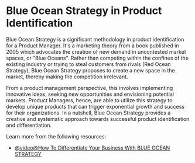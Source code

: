 # Blue Ocean Strategy in Product Identification

Blue Ocean Strategy is a significant methodology in product identification for a Product Manager. It's a marketing theory from a book published in 2005 which advocates the creation of new demand in uncontested market spaces, or "Blue Oceans". Rather than competing within the confines of the existing industry or trying to steal customers from rivals (Red Ocean Strategy), Blue Ocean Strategy proposes to create a new space in the market, thereby making the competition irrelevant. 

From a product management perspective, this involves implementing innovative ideas, seeking new opportunities and envisioning potential markets. Product Managers, hence, are able to utilize this strategy to develop unique products that can trigger exponential growth and success for their organizations. In a nutshell, Blue Ocean Strategy provides a creative and systematic approach towards successful product identification and differentiation.

Learn more from the following resources:

- [@video@How To Differentiate Your Business With BLUE OCEAN STRATEGY](https://www.youtube.com/watch?v=UKDxj6W7CXs)
